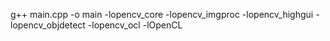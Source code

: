 g++ main.cpp -o main -lopencv_core -lopencv_imgproc -lopencv_highgui -lopencv_objdetect -lopencv_ocl -lOpenCL

